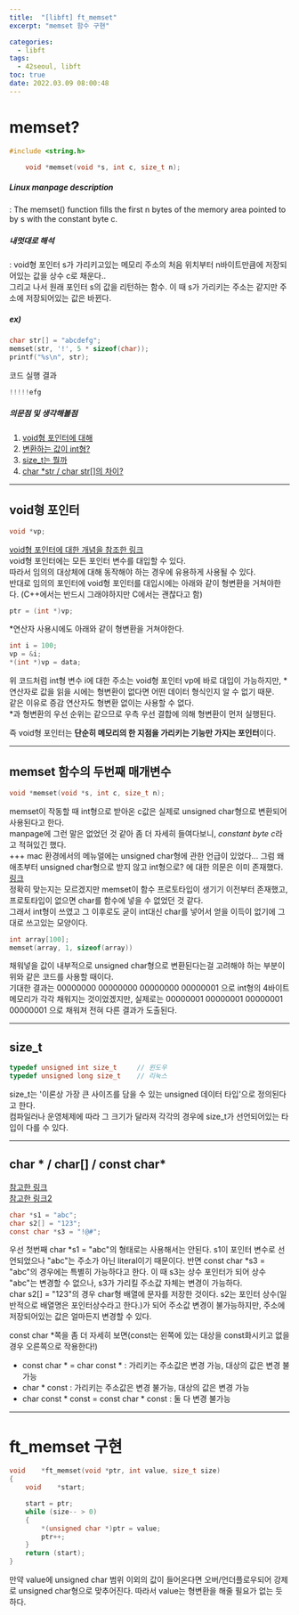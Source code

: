 ```yaml
---
title:  "[libft] ft_memset"
excerpt: "memset 함수 구현"

categories:
  - libft
tags:
  - 42seoul, libft
toc: true
date: 2022.03.09 08:00:48
---
```


# memset?

```c
#include <string.h>

    void *memset(void *s, int c, size_t n);
```

##### Linux manpage description    
:  The memset() function fills the first n bytes of the memory area pointed to by s with the constant byte c.    

##### 내멋대로 해석    
:  void형 포인터 s가 가리키고있는 메모리 주소의 처음 위치부터 n바이트만큼에 저장되어있는 값을 상수 c로 채운다..    
그리고 나서 원래 포인터 s의 값을 리턴하는 함수. 이 때 s가 가리키는 주소는 같지만 주소에 저장되어있는 값은 바뀐다.  

##### ex)    
```c
char str[] = "abcdefg";
memset(str, '!', 5 * sizeof(char));
printf("%s\n", str);
```
코드 실행 결과
```c
!!!!!efg
```

##### 의문점 및 생각해볼점    
1. [void형 포인터에 대해](#void형-포인터)    
2. [변환하는 값이 int형?](#memset-함수의-두번째-매개변수)    
3. [size_t는 뭘까](#size_t)    
4. [char *str / char str[]의 차이?](#char---char--const-char)

***

## void형 포인터
```c
void *vp;
```
[void형 포인터에 대한 개념을 참조한 링크](https://m.blog.naver.com/PostView.naver?isHttpsRedirect=true&blogId=cache798&logNo=130033365299)    
void형 포인터에는 모든 포인터 변수를 대입할 수 있다.    
따라서 임의의 대상체에 대해 동작해야 하는 경우에 유용하게 사용될 수 있다.    
반대로 임의의 포인터에 void형 포인터를 대입시에는 아래와 같이 형변환을 거쳐야한다. (C++에서는 반드시 그래야하지만 C에서는 괜찮다고 함)
```c
ptr = (int *)vp;
```
*연산자 사용시에도 아래와 같이 형변환을 거쳐야한다.
```c
int	i = 100;
vp = &i;
*(int *)vp = data;
```
위 코드처럼 int형 변수 i에 대한 주소는 void형 포인터 vp에 바로 대입이 가능하지만, *연산자로 값을 읽을 시에는 형변환이 없다면 어떤 데이터 형식인지 알 수 없기 때문.    
같은 이유로 증감 연산자도 형변환 없이는 사용할 수 없다.    
*과 형변환의 우선 순위는 같으므로 우측 우선 결합에 의해 형변환이 먼저 실행된다.    

즉 void형 포인터는 **단순히 메모리의 한 지점을 가리키는 기능만 가지는 포인터**이다.    

***

## memset 함수의 두번째 매개변수

```c
void *memset(void *s, int c, size_t n);
```
memset이 작동할 때 int형으로 받아온 c값은 실제로 unsigned char형으로 변환되어 사용된다고 한다.    
manpage에 그런 말은 없었던 것 같아 좀 더 자세히 들여다보니, *constant byte c*라고 적혀있긴 했다.    
+++ mac 환경에서의 메뉴얼에는 unsigned char형에 관한 언급이 있었다...
그럼 왜 애초부터 unsigned char형으로 받지 않고 int형으로? 에 대한 의문은 이미 존재했다. [링크](https://stackoverflow.com/questions/5919735/why-does-memset-take-an-int-instead-of-a-char)    
정확히 맞는지는 모르겠지만 memset이 함수 프로토타입이 생기기 이전부터 존재했고, 프로토타입이 없으면 char를 함수에 넣을 수 없었던 것 같다.    
그래서 int형이 쓰였고 그 이후로도 굳이 int대신 char를 넣어서 얻을 이득이 없기에 그대로 쓰고있는 모양이다.    

```c 
int array[100];
memset(array, 1, sizeof(array))
```
채워넣을 값이 내부적으로 unsigned char형으로 변환된다는걸 고려해야 하는 부분이 위와 같은 코드를 사용할 때이다.    
기대한 결과는 00000000 00000000 00000000 00000001 으로 int형의 4바이트 메모리가 각각 채워지는 것이었겠지만, 실제로는 00000001 00000001 00000001 00000001 으로 채워져 전혀 다른 결과가 도출된다.

***

## size_t

```c
typedef unsigned int size_t     // 윈도우
typedef unsigned long size_t    // 리눅스
```
size_t는 '이론상 가장 큰 사이즈를 담을 수 있는 unsigned 데이터 타입'으로 정의된다고 한다.    
컴파일러나 운영체제에 따라 그 크기가 달라져 각각의 경우에 size_t가 선언되어있는 타입이 다를 수 있다.

***

## char * / char[] / const char*

[참고한 링크](https://novlog.tistory.com/m/155)    
[참고한 링크2](https://80000coding.oopy.io/1c4da656-b2bf-4cd8-a8fa-8b70befa3e07)
```c
char *s1 = "abc";
char s2[] = "123";
const char *s3 = "!@#";
```
우선 첫번째 char *s1 = "abc"의 형태로는 사용해서는 안된다. s1이 포인터 변수로 선언되었으나 "abc"는 주소가 아닌 literal이기 때문이다.
반면 const char *s3 = "abc"의 경우에는 특별히 가능하다고 한다. 이 때 s3는 상수 포인터가 되어 상수 "abc"는 변경할 수 없으나, s3가 가리킬 주소값 자체는 변경이 가능하다.    
char s2[] = "123"의 경우 char형 배열에 문자를 저장한 것이다. s2는 포인터 상수(일반적으로 배열명은 포인터상수라고 한다.)가 되어 주소값 변경이 불가능하지만, 주소에 저장되어있는 값은 얼마든지 변경할 수 있다.    

const char *쪽을 좀 더 자세히 보면(const는 왼쪽에 있는 대상을 const화시키고 없을 경우 오른쪽으로 작용한다!)    
* const char * = char const * : 가리키는 주소값은 변경 가능, 대상의 값은 변경 불가능    
* char * const : 가리키는 주소값은 변경 불가능, 대상의 값은 변경 가능    
* char const * const = const char * const : 둘 다 변경 불가능    

***

# ft_memset 구현
```c
void	*ft_memset(void *ptr, int value, size_t size)
{
	void	*start;

	start = ptr;
	while (size-- > 0)
	{
		*(unsigned char *)ptr = value;
		ptr++;
	}
	return (start);
}
```
만약 value에 unsigned char 범위 이외의 값이 들어온다면 오버/언더플로우되어 강제로 unsigned char형으로 맞추어진다. 따라서 value는 형변환을 해줄 필요가 없는 듯 하다.    

